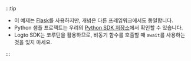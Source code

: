 :::tip

- 이 예제는 [Flask](https://flask.palletsprojects.com/en/2.3.x/)를 사용하지만, 개념은 다른 프레임워크에서도 동일합니다.
- Python 샘플 프로젝트는 우리의 [Python SDK 저장소](https://github.com/logto-io/python/tree/master/samples)에서 확인할 수 있습니다.
- Logto SDK는 코루틴을 활용하므로, 비동기 함수를 호출할 때 `await`를 사용하는 것을 잊지 마세요.

:::
